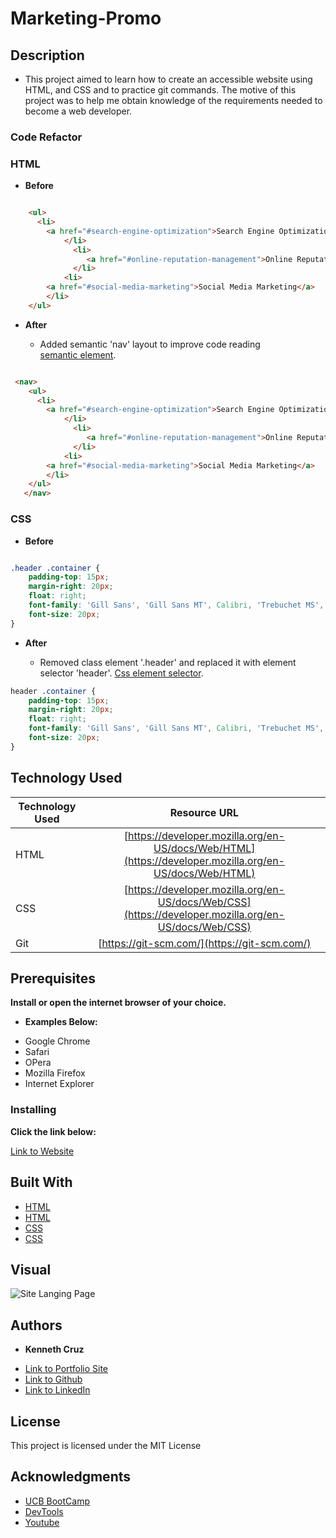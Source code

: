 # **Marketing-Promo**

## **Description**

* This project aimed to learn how to create an accessible website using HTML, and CSS and to practice git commands. The motive of this project was to help me obtain knowledge of the requirements needed to become a web developer.

### **Code Refactor**

### HTML

- **Before**

```html

    <ul>
      <li>
        <a href="#search-engine-optimization">Search Engine Optimization</a>
            </li>
              <li>
                 <a href="#online-reputation-management">Online Reputation Management</a>
              </li>
            <li>
        <a href="#social-media-marketing">Social Media Marketing</a>
        </li>
    </ul>

```
- **After**

  * Added semantic 'nav' layout to improve code reading [<nav></nav>semantic element](https://www.w3schools.com/html/html5_semantic_elements.asp). 

```html

 <nav>
    <ul>
      <li>
        <a href="#search-engine-optimization">Search Engine Optimization</a>
            </li>
              <li>
                 <a href="#online-reputation-management">Online Reputation Management</a>
              </li>
            <li>
        <a href="#social-media-marketing">Social Media Marketing</a>
        </li>
    </ul>
   </nav>

```

### CSS

- **Before**

```css

.header .container {
    padding-top: 15px;
    margin-right: 20px;
    float: right;
    font-family: 'Gill Sans', 'Gill Sans MT', Calibri, 'Trebuchet MS', sans-serif;
    font-size: 20px;
}

```
- **After**

  * Removed class element '.header' and replaced it with element selector 'header'.  [Css element selector](https://www.w3schools.com/html/html5_semantic_elements.asp).

```css
header .container {
    padding-top: 15px;
    margin-right: 20px;
    float: right;
    font-family: 'Gill Sans', 'Gill Sans MT', Calibri, 'Trebuchet MS', sans-serif;
    font-size: 20px;
}
```

## **Technology Used**

| Technology Used         | Resource URL           | 
| ------------- |:-------------:| 
| HTML    | [https://developer.mozilla.org/en-US/docs/Web/HTML](https://developer.mozilla.org/en-US/docs/Web/HTML)|  
| CSS     | [https://developer.mozilla.org/en-US/docs/Web/CSS](https://developer.mozilla.org/en-US/docs/Web/CSS)      |   
| Git | [https://git-scm.com/](https://git-scm.com/)     |    



## **Prerequisites**

**Install or open the internet browser of your choice.**

*  **Examples Below:**

- Google Chrome
- Safari
- OPera
- Mozilla Firefox
- Internet Explorer

### **Installing**

**Click the link below:** 

[Link to Website](https://cruzkenneth504.github.io/marketing-promo/)

## **Built With**

* [HTML](https://developer.mozilla.org/en-US/docs/Web/HTML)
* [HTML](https://www.w3schools.com/html/default.asp)   
* [CSS](https://developer.mozilla.org/en-US/docs/Web/CSS)
* [CSS](https://www.w3schools.com/css/default.asp)

## **Visual**

![Site Langing Page](./assets/images/site.gif)

## **Authors**

* **Kenneth Cruz** 


- [Link to Portfolio Site](#)
- [Link to Github](https://github.com/cruzkenneth504)
- [Link to LinkedIn](linkedin.com/in/cruzkenneth504)

       
## **License**

This project is licensed under the MIT License

## **Acknowledgments**

* [UCB BootCamp](https://bootcamp.berkeley.edu/)
* [DevTools](https://dev.to/)
* [Youtube](https://www.youtube.com/)